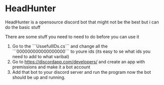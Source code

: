 # HeadHunter
HeadHunter is a opensource discord bot that might not be the best but i can do the basic stuff

There are some stuff you need to need to do before you can use it
1. Go to the ´´´UssefullIDs.cs´´´ and change all the ´´´000000000000000000´´´ to youre ids (its easy to se what ids you need to add to what varibal)
2. Go to https://discordapp.com/developers/ and create an app with premissions and make it a bot account
3. Add that bot to your discord server and run the program now the bot should be up and running. 
